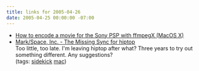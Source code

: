 ```yaml
---
title: links for 2005-04-26
date: 2005-04-25 00:00:00 -07:00
---
```


<ul class="delicious">
	<li>
		<div class="delicious-link"><a href="http://homepage.mac.com/major4/psp.html">How to encode a movie for the Sony PSP with ffmpegX (MacOS X)</a></div>
	</li>
	<li>
		<div class="delicious-link"><a href="http://www.markspace.com/missingsync_hiptop.php">Mark/Space, Inc. - The Missing Sync for hiptop</a></div>
		<div class="delicious-extended">Too little, too late. I'm leaving hiptop after what? Three years to try out something different. Any suggestions?</div>
		<div class="delicious-tags">(tags: <a href="http://del.icio.us/torrez/sidekick">sidekick</a> <a href="http://del.icio.us/torrez/mac">mac</a>)</div>
	</li>
</ul>
